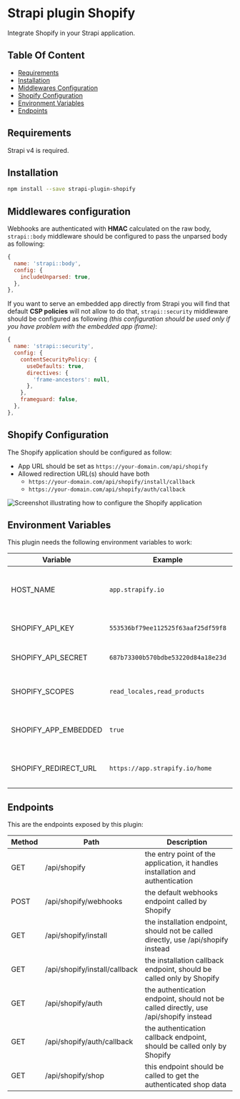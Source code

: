 # Strapi plugin Shopify

Integrate Shopify in your Strapi application.

## Table Of Content

- [Requirements](#requirements)
- [Installation](#installation)
- [Middlewares Configuration](#middlewares-configuration)
- [Shopify Configuration](#shopify-configuration)
- [Environment Variables](#environment-variables)
- [Endpoints](#endpoints)

## Requirements

Strapi v4 is required.

## Installation

```bash
npm install --save strapi-plugin-shopify
```

## Middlewares configuration

Webhooks are authenticated with **HMAC** calculated on the raw body, `strapi::body` middleware should be configured to pass the unparsed body as following:

```js
{
  name: 'strapi::body',
  config: {
    includeUnparsed: true,
  },
},
```

If you want to serve an embedded app directly from Strapi you will find that default **CSP policies** will not allow to do that, `strapi::security` middleware should be configured as following *(this configuration should be used only if you have problem with the embedded app iframe)*:

```js
{
  name: 'strapi::security',
  config: {
    contentSecurityPolicy: {
      useDefaults: true,
      directives: {
        'frame-ancestors': null,
      },
    },
    frameguard: false,
  },
},
```

## Shopify Configuration

The Shopify application should be configured as follow:
- App URL should be set as `https://your-domain.com/api/shopify`
- Allowed redirection URL(s) should have both
  - `https://your-domain.com/api/shopify/install/callback`
  - `https://your-domain.com/api/shopify/auth/callback`

![Screenshot illustrating how to configure the Shopify application](https://github.com/strapify/strapi-plugin-shopify/blob/main/assets/screenshot-create-shopify-app.jpg)

## Environment Variables

This plugin needs the following environment variables to work:

| Variable | Example | Description |
| -------- | ------- | ----------- |
| HOST_NAME | `app.strapify.io` | the host name of your app without the protocol (http or https) |
| SHOPIFY_API_KEY | `553536bf79ee112525f63aaf25df59f8` | the API key generated by Shopify |
| SHOPIFY_API_SECRET | `687b73300b570bdbe53220d84a18e23d` | the API secret generated by Shopify |
| SHOPIFY_SCOPES | `read_locales,read_products` | the API scopes used by the application |
| SHOPIFY_APP_EMBEDDED | `true` | whether the app is an embedded app or not |
| SHOPIFY_REDIRECT_URL | `https://app.strapify.io/home` | the url where the user is redirect after authentication |

## Endpoints

This are the endpoints exposed by this plugin:

| Method | Path | Description |
| ------ | ---- | ----------- |
| GET | /api/shopify | the entry point of the application, it handles installation and authentication |
| POST | /api/shopify/webhooks | the default webhooks endpoint called by Shopify |
| GET | /api/shopify/install | the installation endpoint, should not be called directly, use /api/shopify instead |
| GET | /api/shopify/install/callback | the installation callback endpoint, should be called only by Shopify |
| GET | /api/shopify/auth | the authentication endpoint, should not be called directly, use /api/shopify instead |
| GET | /api/shopify/auth/callback | the authentication callback endpoint, should be called only by Shopify |
| GET | /api/shopify/shop | this endpoint should be called to get the authenticated shop data |


